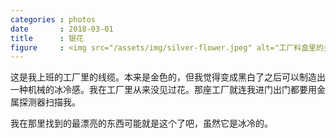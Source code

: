 ```yaml
---
categories : photos
date       : 2018-03-01
title      : 银花
figure     : <img src="/assets/img/silver-flower.jpeg" alt="工厂料盒里的金属线缆接头。">
---
```

这是我上班的工厂里的线缆。本来是金色的，但我觉得变成黑白了之后可以制造出一种机械的冰冷感。我在工厂里从来没见过花。那座工厂就连我进门出门都要用金属探测器扫描我。

我在那里找到的最漂亮的东西可能就是这个了吧，虽然它是冰冷的。